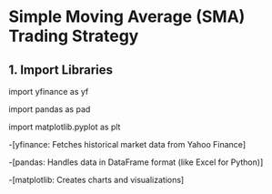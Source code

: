 # Simple Moving Average (SMA) Trading Strategy

## 1. Import Libraries

import yfinance as yf

import pandas as pad

import matplotlib.pyplot as plt

-[yfinance: Fetches historical market data from Yahoo Finance]

-[pandas: Handles data in DataFrame format (like Excel for Python)]

-[matplotlib: Creates charts and visualizations]
